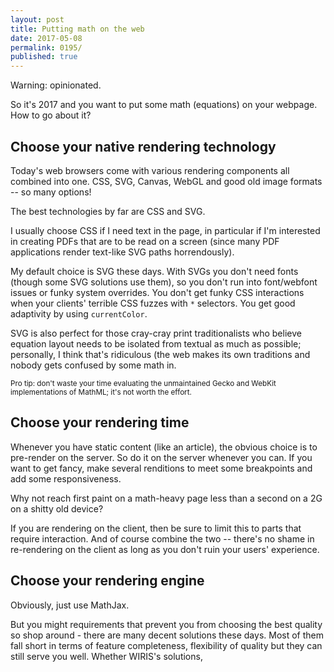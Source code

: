 ```yaml
---
layout: post
title: Putting math on the web
date: 2017-05-08
permalink: 0195/
published: true
---
```


Warning: opinionated.

So it's 2017 and you want to put some math (equations) on your webpage. How to go about it?

## Choose your native rendering technology

Today's web browsers come with various rendering components all combined into one. CSS, SVG, Canvas, WebGL and good old image formats -- so many options!

The best technologies by far are CSS and SVG.

I usually choose CSS if I need text in the page, in particular if I'm interested in creating PDFs that are to be read on a screen (since many PDF applications render text-like SVG paths horrendously).

My default choice is SVG these days. With SVGs you don't need fonts (though some SVG solutions use them), so you don't run into font/webfont issues or funky system overrides. You don't get funky CSS interactions when your clients' terrible CSS fuzzes with `*` selectors. You get good adaptivity by using `currentColor`.

SVG is also perfect for those cray-cray print traditionalists who believe equation layout needs to be isolated from textual as much as possible; personally, I think that's ridiculous (the web makes its own traditions and nobody gets confused by some math in.

<small>Pro tip: don't waste your time evaluating the unmaintained Gecko and WebKit implementations of MathML; it's not worth the effort.</small>

## Choose your rendering time

Whenever you have static content (like an article), the obvious choice is to pre-render on the server. So do it on the server whenever you can. If you want to get fancy, make several renditions to meet some breakpoints and add some responsiveness.

Why not reach first paint on a math-heavy page less than a second on a 2G on a shitty old device?

If you are rendering on the client, then be sure to limit this to parts that require interaction. And of course combine the two -- there's no shame in re-rendering on the client as long as you don't ruin your users' experience.

## Choose your rendering engine

Obviously, just use MathJax.

But you might requirements that prevent you from choosing the best quality so shop around - there are many decent solutions these days. Most of them fall short in terms of feature completeness, flexibility of quality  but they can still serve you well. Whether WIRIS's solutions,
